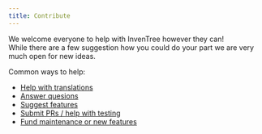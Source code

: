 ```yaml
---
title: Contribute
---
```


We welcome everyone to help with InvenTree however they can!  
While there are a few suggestion how you could do your part we are very much open for new ideas.

Common ways to help:
- [Help with translations](translate)
- [Answer quesions](community)
- [Suggest features](community)
- [Submit PRs / help with testing](code)
- [Fund maintenance or new features](sponsor)
